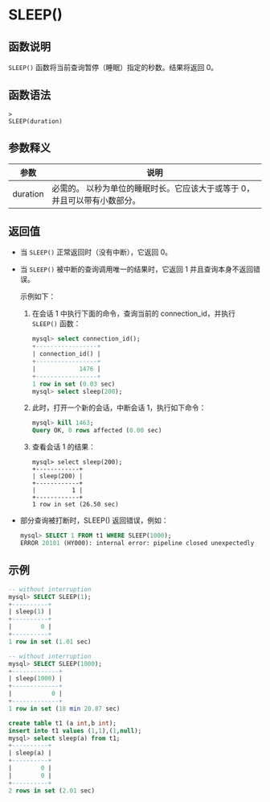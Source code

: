 # **SLEEP()**

## **函数说明**

`SLEEP()` 函数将当前查询暂停（睡眠）指定的秒数。结果将返回 0。

## **函数语法**

```
>
SLEEP(duration)
```

## **参数释义**

|  参数  | 说明 |
|  ----  | ----  |
| duration | 必需的。 以秒为单位的睡眠时长。它应该大于或等于 0，并且可以带有小数部分。|

## **返回值**

- 当 `SLEEP()` 正常返回时（没有中断），它返回 0。

- 当 `SLEEP()` 被中断的查询调用唯一的结果时，它返回 1 并且查询本身不返回错误。

   示例如下：

   1. 在会话 1 中执行下面的命令，查询当前的 connection_id，并执行 `SLEEP()` 函数：

       ```sql
       mysql> select connection_id();
       +-----------------+
       | connection_id() |
       +-----------------+
       |            1476 |
       +-----------------+
       1 row in set (0.03 sec)
       mysql> select sleep(200);
       ```

   2. 此时，打开一个新的会话，中断会话 1，执行如下命令：

       ```sql
       mysql> kill 1463;
       Query OK, 0 rows affected (0.00 sec)
       ```

    3. 查看会话 1 的结果：

        ```
        mysql> select sleep(200);
        +------------+
        | sleep(200) |
        +------------+
        |          1 |
        +------------+
        1 row in set (26.50 sec)
        ```

- 部分查询被打断时，SLEEP() 返回错误，例如：

   ```sql
   mysql> SELECT 1 FROM t1 WHERE SLEEP(1000);
   ERROR 20101 (HY000): internal error: pipeline closed unexpectedly
   ```

## **示例**

```sql
-- without interruption
mysql> SELECT SLEEP(1);
+----------+
| sleep(1) |
+----------+
|        0 |
+----------+
1 row in set (1.01 sec)

-- without interruption
mysql> SELECT SLEEP(1000);
+-------------+
| sleep(1000) |
+-------------+
|           0 |
+-------------+
1 row in set (18 min 20.87 sec)

create table t1 (a int,b int);
insert into t1 values (1,1),(1,null);
mysql> select sleep(a) from t1;
+----------+
| sleep(a) |
+----------+
|        0 |
|        0 |
+----------+
2 rows in set (2.01 sec)
```

